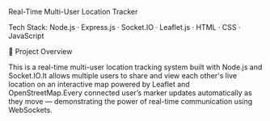 Real-Time Multi-User Location Tracker

Tech Stack: Node.js · Express.js · Socket.IO · Leaflet.js · HTML · CSS · JavaScript

🚀 Project Overview

This is a real-time multi-user location tracking system built with Node.js and Socket.IO.It allows multiple users to share and view each other's live location on an interactive map powered by Leaflet and OpenStreetMap.Every connected user’s marker updates automatically as they move — demonstrating the power of real-time communication using WebSockets.

